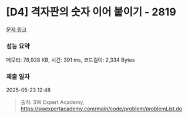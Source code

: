 # [D4] 격자판의 숫자 이어 붙이기 - 2819 

[문제 링크](https://swexpertacademy.com/main/code/problem/problemDetail.do?contestProbId=AV7I5fgqEogDFAXB) 

### 성능 요약

메모리: 76,928 KB, 시간: 391 ms, 코드길이: 2,334 Bytes

### 제출 일자

2025-05-23 12:48



> 출처: SW Expert Academy, https://swexpertacademy.com/main/code/problem/problemList.do